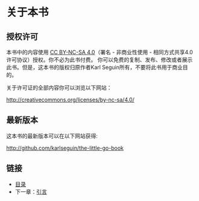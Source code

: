 # 关于本书

## 授权许可

本书中的内容使用 [CC BY-NC-SA 4.0](http://creativecommons.org/licenses/by-nc-sa/4.0/)（署名 - 非商业性使用 - 相同方式共享4.0许可协议）授权。你不必为此书付费。
你可以免费的复制、发布、修改或者展示此书。但是，这本书的版权归原作者Karl Seguin所有，不要将此书用于商业目的。

关于许可证的全部内容你可以浏览以下网站：

http://creativecommons.org/licenses/by-nc-sa/4.0/

## 最新版本

这本书的最新版本可以在以下网站获得:

http://github.com/karlseguin/the-little-go-book

## 链接

- [目录](directory.md)
- 下一章：[引言](introduction.md)
